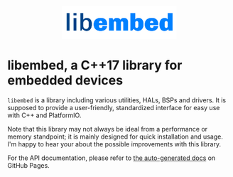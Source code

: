 <p align="center">
  <img height="75px" src="https://raw.githubusercontent.com/gheinzer/libembed/refs/heads/master/docs/assets/libembed.svg" />
</p>

# libembed, a C++17 library for embedded devices
`libembed` is a library including various utilities, HALs, BSPs and drivers. It is supposed to provide a user-friendly, standardized interface for easy use with C++ and PlatformIO.

Note that this library may not always be ideal from a performance or memory standpoint; it is mainly designed for quick installation and usage. I'm happy to hear your about the possible improvements with this
library.

For the API documentation, please refer to [the auto-generated docs](https://gheinzer.github.io/libembed/) on GitHub Pages.
